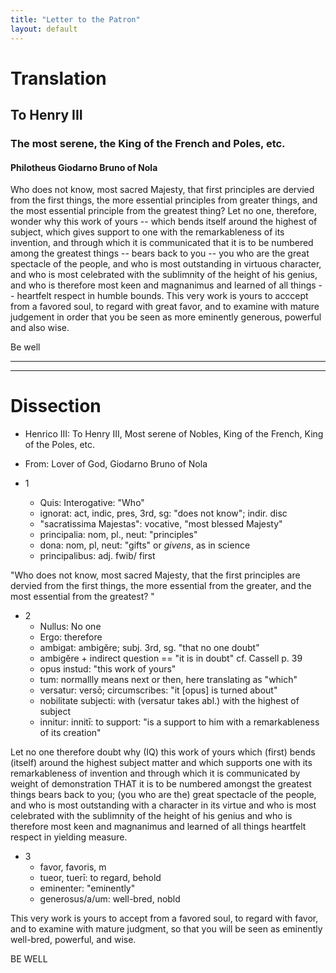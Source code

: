```yaml
---
title: "Letter to the Patron"
layout: default
---
```


# Translation

## To Henry III

### The most serene, the King of the French and Poles, etc.

#### Philotheus Giodarno Bruno of Nola

Who does not know, most sacred Majesty, that first principles are
dervied from the first things, the more essential principles from
greater things, and the most essential principle from the greatest
thing?  Let no one, therefore, wonder why this work of yours -- which
bends itself around the highest of subject, which gives support to one
with the remarkableness of its invention, and through which it is
communicated that it is to be numbered among the greatest things --
bears back to you -- you who are the great spectacle of the people, and
who is most outstanding in virtuous character, and who is most
celebrated with the sublimnity of the height of his genius, and who is
therefore most keen and magnanimus and learned of all things --
heartfelt respect in humble bounds.  This very work is yours to acccept
from a favored soul, to regard with great favor, and to examine with
mature judgement in order that you be seen as more eminently generous,
powerful and also wise.

Be well

----
----

# Dissection

* Henrico III: To Henry III, Most serene of Nobles, King of the
  French, King of the Poles, etc.
* From: Lover of God, Giodarno Bruno of Nola

* 1
  * Quis: Interogative:  "Who"
  * ignorat: act, indic, pres, 3rd, sg: "does not know"; indir. disc
  * "sacratissima Majestas": vocative, "most blessed Majesty"
  * principalia: nom, pl., neut: "principles"
  * dona: nom, pl, neut: "gifts" or *givens*, as in science
  * principalibus: adj. fwib/ first

"Who does not know, most sacred Majesty, that the first principles are
dervied from the first things, the more essential from the greater,
and the most essential from the greatest? "

* 2
  * Nullus:  No one
  * Ergo: therefore
  * ambigat: ambigĕre; subj. 3rd, sg. "that no one doubt"
  * ambigĕre + indirect question == "it is in doubt" cf. Cassell p. 39
  * opus instud: "this work of yours"
  * tum: normallly means next or then, here translating as "which"
  * versatur: versō; circumscribes: "it [opus] is turned about"
  * nobilitate subjecti:  with (versatur takes abl.) with the highest of
    subject
  * innitur: innitī: to support: "is a support to him with a
    remarkableness of its creation"

Let no one therefore doubt
why (IQ)
  this work of yours
    which (first) bends (itself) around the highest subject matter and 
    which supports one with its remarkableness of invention and
    through which it is communicated by weight of demonstration
      THAT it is to be numbered amongst the greatest things
  bears back to you;
    (you who are the)
    great spectacle of the people,
    and who is most outstanding with a character in its virtue
    and who is most celebrated with the sublimnity of the height of his genius
    and who is therefore
      most keen and
      magnanimus and
      learned of all things
  heartfelt respect in yielding measure.

* 3
  * favor, favoris, m
  * tueor, tuerī: to regard, behold
  * eminenter:  "eminently"
  * generosus/a/um:  well-bred, nobld

This very work is yours 
  to accept
    from a favored soul,
  to regard with favor, and
  to examine with mature judgment,
so that you will be seen as eminently well-bred, powerful, and wise.

BE WELL
